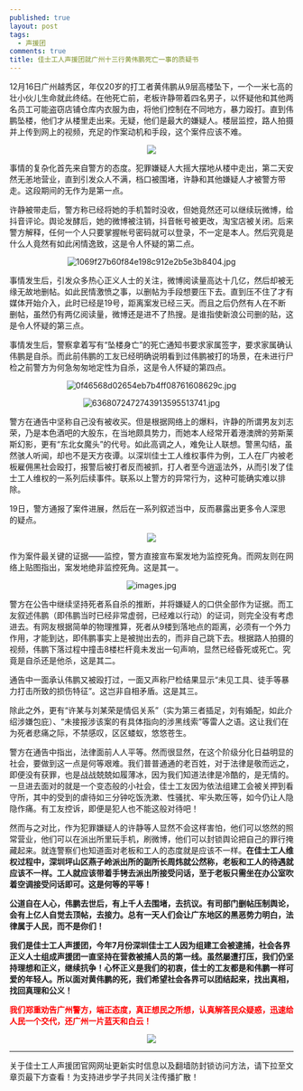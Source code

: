 ```yaml
---
published: true
layout: post
tags: 
  - 声援团
comments: true
title: 佳士工人声援团就广州十三行黄伟鹏死亡一事的质疑书
---
```


12月16日广州越秀区，年仅20岁的打工者黄伟鹏从9层高楼坠下，一个一米七高的壮小伙儿生命就此终结。在他死亡前，老板许静带着四名男子，以怀疑他和其他两名员工可能盗窃店铺仓库内衣服为由，将他们控制在不同地方，暴力殴打。直到伟鹏坠楼，他们才从楼里走出来。无疑，他们是最大的嫌疑人。楼层监控，路人拍摄并上传到网上的视频，充足的作案动机和手段，这个案件应该不难。

<p align="center"><img src="https://i.loli.net/2018/12/24/5c20cd2d9b6b7.jpeg"></p>

事情的复杂化首先来自警方的态度。犯罪嫌疑人大摇大摆地从楼中走出，第二天安然无恙地营业，直到引发众人不满，档口被围堵，许静和其他嫌疑人才被警方带走。这段期间的无作为是第一点。

许静被带走后，警方称已经将她的手机暂时没收，但她竟然还可以继续玩微博，给抖音评论。舆论发酵后，她的微博被注销，抖音帐号被更改，淘宝店被关闭。后来警方解释，任何一个人只要掌握帐号密码就可以登录，不一定是本人。然后究竟是什么人竟然有如此闲情逸致，这是令人怀疑的第二点。

<p align="center"><img src="https://i.loli.net/2018/12/24/5c20caf6c8f56.jpg" alt="1069f27b60f84e198c912e2b5e3b8404.jpg" title="1069f27b60f84e198c912e2b5e3b8404.jpg" /></p>

事情发生后，引发众多热心正义人士的关注，微博阅读量高达十几亿，然后却被无缘无故地删帖。如此民情激愤之事，以删帖为手段想要压下去。直到压不住了才有媒体开始介入，此时已经是19号，距离案发已经三天。而且之后仍然有人在不断删帖，虽然仍有两亿阅读量，微博还是进不了热搜。是谁指使新浪公司删的贴，这是令人怀疑的第三点。

事情发生后，警察拿着写有“坠楼身亡”的死亡通知书要求家属签字，要求家属确认伟鹏是自杀。而此前伟鹏的工友已经明确说明看到过伟鹏被打的场景，在未进行尸检之前警方为何急匆匆地定性为自杀，这是令人怀疑的第四点。

<p align="center"><img src="https://i.loli.net/2018/12/24/5c20cbb16999b.jpg" alt="0f46568d02654eb7b4ff08761608629c.jpg" title="0f46568d02654eb7b4ff08761608629c.jpg" /></p>

<p align="center"><img src="https://i.loli.net/2018/12/24/5c20cb68352d3.jpg" alt="6368072472743913595513741.jpg" title="6368072472743913595513741.jpg" /></p>

警方在通告中坚称自己没有被收买。但是根据网络上的爆料，许静的所谓男友刘志荣，乃是本色酒吧的大股东，在当地颇具势力，而她本人经常开着港澳牌的劳斯莱斯幻影，更有“东北女魔头”的代号。如此高调之人，难免让人联想。警黑勾结，虽然骇人听闻，却也不是天方夜谭。以深圳佳士工人维权事件为例，工人在厂内被老板雇佣黑社会殴打，报警后被打者反而被抓，打人者至今逍遥法外，从而引发了佳士工人维权的一系列后续事件。联系以上警方的异常行为，这种可能确实难以排除。

19日，警方通报了案件进展，然后在一系列叙述当中，反而暴露出更多令人深思的疑点。

<p align="center"><img src="http://p2.pstatp.com/large/pgc-image/5c9a685ed8b04affbc7ae80675ad9124"></p>

作为案件最关键的证据——监控，警方直接宣布案发地为监控死角。而网友则在网络上贴图指出，案发地绝非监控死角。这是其一。

<p align="center"><img src="https://i.loli.net/2018/12/24/5c20cdc83c82c.jpg" alt="images.jpg" title="images.jpg" /></p>

警方在公告中继续坚持死者系自杀的推断，并将嫌疑人的口供全部作为证据。而工友叙述伟鹏（即伟鹏当时已经非常虚弱，已经难以行动）的证词，则完全没有考虑进去。有网友根据简单的物理推算，死者从9楼到落地点的距离，必须有一个外力作用，才能到达，即伟鹏事实上是被抛出去的，而非自己跳下去。根据路人拍摄的视频，伟鹏下落过程中撞击8楼栏杆竟未发出一句声响，显然已经昏死或死亡。究竟是自杀还是他杀，这是其二。

通告中一面承认伟鹏又被殴打过，一面又声称尸检结果显示“未见工具、徒手等暴力打击所致的损伤特征”。这岂非自相矛盾。这是其三。

除此之外，更有“许某与刘某荣是情侣关系”（实为第三者插足，刘有婚配，如此介绍涉嫌包庇）、“未接报涉该案的有具体指向的涉黑线索”等雷人之语。这让我们在为死者悲痛之际，不禁感叹，区区蝼蚁，悠悠苍生。

警方在通告中指出，法律面前人人平等。然而很显然，在这个阶级分化日益明显的社会，要做到这一点是何等艰难。我们普普通通的老百姓，对于法律是敬而远之，即便没有获罪，也是战战兢兢如履薄冰，因为我们知道法律是冷酷的，是无情的。一旦进去面对的就是一个变态般的小社会，佳士工友因为依法组建工会被关押到看守所，其中的受到的虐待如三分钟吃饭洗漱、性骚扰、牢头欺压等，如今仍让人隐隐作痛。有工友控诉，即便是犯人也不能这般对待吧！

然而与之对比，作为犯罪嫌疑人的许静等人显然不会这样害怕，他们可以悠然的照常营业，他们可以在派出所里玩手机，刷微博，他们可以封锁舆论把自己的罪行掩藏起来。就连警察们也知道面对老板和工人的态度就是应该不一样。**在佳士工人维权过程中，深圳坪山区燕子岭派出所的副所长周炜就公然称，老板和工人的待遇就应该不一样。工人就应该带着手铐去派出所接受问话，至于老板只需坐在办公室吹着空调接受问话即可。这是何等的平等！**

**公道自在人心，伟鹏去世后，有上千人去围堵，去抗议。有司部门删帖压制舆论，会有上亿人自觉去顶帖，去接力。总有一天人们会让广东地区的黑恶势力明白，法律属于人民，而不是你们！**

**我们是佳士工人声援团，今年7月份深圳佳士工人因为组建工会被逮捕，社会各界正义人士组成声援团一直坚持在营救被捕人员的第一线。虽然屡遭打压，我们仍坚持理想和正义，继续抗争！心怀正义是我们的初衷，佳士的工友都是和伟鹏一样可爱的年轻人。所以面对黄伟鹏的死，我们希望社会各界可以团结起来，找出真相，找回真理和公义！**

<span style="color:red;font-weight:bold">我们郑重劝告广州警方，端正态度，真正想民之所想，认真解答民众疑惑，迅速给人民一个交代，还广州一片蓝天和白云！</span>

<p align="center"><img src="https://i.loli.net/2018/11/14/5bebeb2703d76.jpeg"></p>

---
关于佳士工人声援团官网网址更新实时信息以及翻墙防封锁访问方法，请下拉至文章页最下方查看！为支持进步学子共同关注传播扩散！
